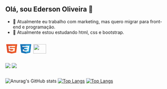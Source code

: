 ## Olá, sou Ederson Oliveira 👋

- 🔭 Atualmente eu trabalho com marketing, mas quero migrar para front-end e programação.
- 🌱 Atualmente estou estudando html, css e bootstrap.
##

<a target="_blank" rel="noopener noreferrer nofollow" href="#"><img align="center" alt="Rafa-HTML" height="30" width="40" src="https://raw.githubusercontent.com/devicons/devicon/master/icons/html5/html5-original.svg" style="max-width: 100%;"></a>
<a target="_blank" rel="noopener noreferrer nofollow" href="#"><img align="center" alt="Rafa-CSS" height="30" width="40" src="https://raw.githubusercontent.com/devicons/devicon/master/icons/css3/css3-original.svg" style="max-width: 100%;"></a>
<a target="_blank" rel="noopener noreferrer nofollow" href="#"><img align="center" alt="" height="30" width="40" src="https://cdn.jsdelivr.net/gh/devicons/devicon/icons/bootstrap/bootstrap-original.svg" style="max-width: 100%;"></a>
##
 
 <a href="https://www.linkedin.com/in/edy-oliveira/" rel="nofollow"><img src="https://img.shields.io/badge/-LinkedIn-%230077B5?style=for-the-badge&amp;logo=linkedin&amp;logoColor=white" data-canonical-src="https://img.shields.io/badge/-LinkedIn-%230077B5?style=for-the-badge&amp;logo=linkedin&amp;logoColor=white" style="max-width: 100%;"></a>
 <a href="https://linklist.bio/narina_crazy" rel="nofollow"><img src="https://img.shields.io/badge/linktree-39E09B?style=for-the-badge&logo=linktree&logoColor=white" data-canonical-src="https://img.shields.io/badge/linktree-39E09B?style=for-the-badge&logo=linktree&logoColor=white" style="max-width: 100%;"></a> 
 
 ##

![Anurag's GitHub stats](https://github-readme-stats.vercel.app/api?username=narina-crazy&show_icons=true&theme=tokyonight)
[![Top Langs](https://github-readme-stats.vercel.app/api/top-langs/?username=narina-crazy&layout=compact)](https://github.com/narina-crazy/github-readme-stats)
[![Top Langs](https://github-readme-stats.vercel.app/api/top-langs/?username=narina-crazy_count=8)](https://github.com/narina-crazy/github-readme-stats)





